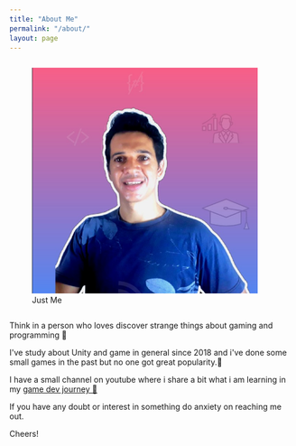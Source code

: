 ```yaml
---
title: "About Me"
permalink: "/about/"
layout: page
---
```


 <div class="column">
     <figure>
        <img src="/assets/fontawesome/eu.png" width="400" height="400" alt="eu">  
      <figcaption>Just Me</figcaption>         
      </figure>
  </div>  
  
  
  
Think in a person who loves discover strange things about gaming and programming 🤪
  
 I've study about Unity and game in general since 2018 and i've done some small games in the past but no one got great popularity.🙈
  
I have a small channel on youtube where i share a bit what i am learning in my [game dev journey 🚀](https://www.youtube.com/channel/UCkiqlgDnCQk3W2rvu9fjRCQ)
  
If you have any doubt or interest in something do anxiety on reaching me out.

Cheers!
